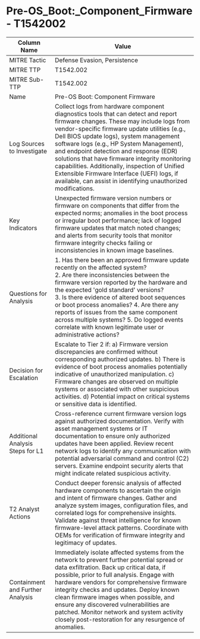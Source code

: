 # Pre-OS_Boot:_Component_Firmware - T1542002

| Column Name | Value |
|-------------|-------|
| MITRE Tactic | Defense Evasion, Persistence |
| MITRE TTP | T1542.002 |
| MITRE Sub-TTP | T1542.002 |
| Name | Pre-OS Boot: Component Firmware |
| Log Sources to Investigate | Collect logs from hardware component diagnostics tools that can detect and report firmware changes. These may include logs from vendor-specific firmware update utilities (e.g., Dell BIOS update logs), system management software logs (e.g., HP System Management), and endpoint detection and response (EDR) solutions that have firmware integrity monitoring capabilities. Additionally, inspection of Unified Extensible Firmware Interface (UEFI) logs, if available, can assist in identifying unauthorized modifications. |
| Key Indicators | Unexpected firmware version numbers or firmware on components that differ from the expected norms; anomalies in the boot process or irregular boot performance; lack of logged firmware updates that match noted changes; and alerts from security tools that monitor firmware integrity checks failing or inconsistencies in known image baselines. |
| Questions for Analysis | 1. Has there been an approved firmware update recently on the affected system?<br>2. Are there inconsistencies between the firmware version reported by the hardware and the expected 'gold standard' versions?<br>3. Is there evidence of altered boot sequences or boot process anomalies? 4. Are there any reports of issues from the same component across multiple systems? 5. Do logged events correlate with known legitimate user or administrative actions? |
| Decision for Escalation | Escalate to Tier 2 if: a) Firmware version discrepancies are confirmed without corresponding authorized updates. b) There is evidence of boot process anomalies potentially indicative of unauthorized manipulation. c) Firmware changes are observed on multiple systems or associated with other suspicious activities. d) Potential impact on critical systems or sensitive data is identified. |
| Additional Analysis Steps for L1 | Cross-reference current firmware version logs against authorized documentation. Verify with asset management systems or IT documentation to ensure only authorized updates have been applied. Review recent network logs to identify any communication with potential adversarial command and control (C2) servers. Examine endpoint security alerts that might indicate related suspicious activity. |
| T2 Analyst Actions | Conduct deeper forensic analysis of affected hardware components to ascertain the origin and intent of firmware changes. Gather and analyze system images, configuration files, and correlated logs for comprehensive insights. Validate against threat intelligence for known firmware-level attack patterns. Coordinate with OEMs for verification of firmware integrity and legitimacy of updates. |
| Containment and Further Analysis | Immediately isolate affected systems from the network to prevent further potential spread or data exfiltration. Back up critical data, if possible, prior to full analysis. Engage with hardware vendors for comprehensive firmware integrity checks and updates. Deploy known clean firmware images when possible, and ensure any discovered vulnerabilities are patched. Monitor network and system activity closely post-restoration for any resurgence of anomalies. |
